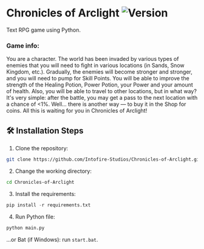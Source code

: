 # Chronicles of Arclight ![Version](https://img.shields.io/badge/Latest-1.2.0.1/master-blue.svg)
Text RPG game using Python.
### Game info:
You are a character. The world has been invaded by various types of enemies that you will need to fight in various locations (in Sands, Snow Kingdom, etc.). Gradually, the enemies will become stronger and stronger, and you will need to pump for Skill Points. You will be able to improve the strength of the Healing Potion, Power Potion, your Power and your amount of health. Also, you will be able to travel to other locations, but in what way? It's very simple: after the battle, you may get a pass to the next location with a chance of <1%. Well... there is another way — to buy it in the Shop for coins. All this is waiting for you in Chronicles of Arclight!

## 🛠️ Installation Steps
1. Clone the repository:
  ```BASH
  git clone https://github.com/Intofire-Studios/Chronicles-of-Arclight.git
  ```
2. Change the working directory:
  ```BASH
  cd Chronicles-of-Arclight
  ```
3. Install the requirements:
  ```Python
  pip install -r requirements.txt
  ```
4. Run Python file:
  ```Python
  python main.py
  ```
...or Bat (if Windows): run `start.bat`.
